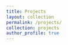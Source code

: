 ```yaml
---
title: Projects
layout: collection
permalink: /projects/
collection: projects
author_profile: true
---
```

